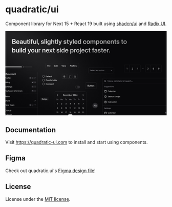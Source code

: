 # quadratic/ui
Component library for Next 15 + React 19 built using [shadcn/ui](https://ui.shadcn.com/) and [Radix UI](https://www.radix-ui.com/).

![hero](/public/og.jpg)

## Documentation

Visit https://quadratic-ui.com to install and start using components.

## Figma

Check out quadratic.ui's [Figma design file](https://www.figma.com/community/file/1351315753275186770/quadratic-ui-shadcn-ui-design-system-component-library)!

## License

License under the [MIT license](https://github.com/qiaoandrew/quadratic-ui/LICENSE).

